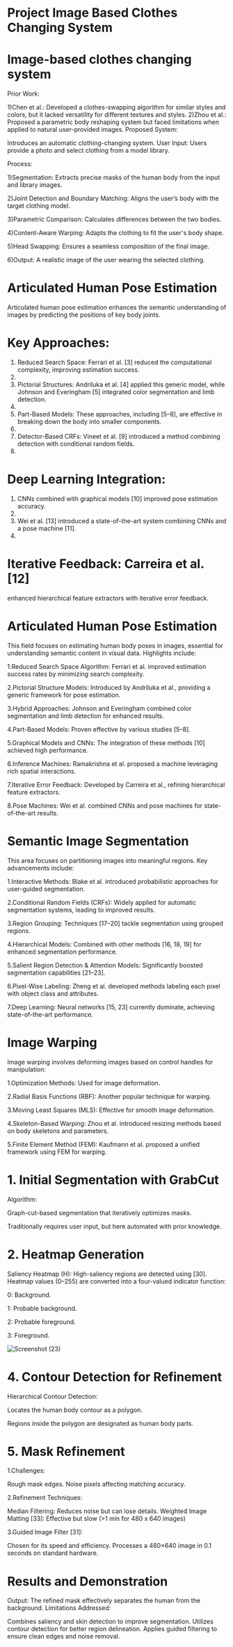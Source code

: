 # Project Image Based Clothes Changing System

# Image-based clothes changing system
Prior Work:

1)Chen et al.: Developed a clothes-swapping algorithm for similar styles and colors, but it lacked versatility for different textures and styles.
2)Zhou et al.: Proposed a parametric body reshaping system but faced limitations when applied to natural user-provided images.
Proposed System:

Introduces an automatic clothing-changing system.
User Input: Users provide a photo and select clothing from a model library.


Process:

1)Segmentation: Extracts precise masks of the human body from the input and library images.

2)Joint Detection and Boundary Matching: Aligns the user’s body with the target clothing model.

3)Parametric Comparison: Calculates differences between the two bodies.

4)Content-Aware Warping: Adapts the clothing to fit the user's body shape.

5)Head Swapping: Ensures a seamless composition of the final image.

6)Output: A realistic image of the user wearing the selected clothing.


# Articulated Human Pose Estimation
Articulated human pose estimation enhances the semantic understanding of images by predicting the positions of key body joints.
# 	Key Approaches:
1.	Reduced Search Space: Ferrari et al. [3] reduced the computational complexity, improving estimation success.
2.	
3.	Pictorial Structures: Andriluka et al. [4] applied this generic model, while Johnson and Everingham [5] integrated color segmentation and limb detection.
4.	
5.	Part-Based Models: These approaches, including [5–8], are effective in breaking down the body into smaller components.
6.	
7.	Detector-Based CRFs: Vineet et al. [9] introduced a method combining detection with conditional random fields.
8.	
# 	Deep Learning Integration:
1.	CNNs combined with graphical models [10] improved pose estimation accuracy.
2.	
3.	Wei et al. [13] introduced a state-of-the-art system combining CNNs and a pose machine [11].
4.	
# 	Iterative Feedback: Carreira et al. [12] 
enhanced hierarchical feature extractors with iterative error feedback.

# Articulated Human Pose Estimation
This field focuses on estimating human body poses in images, essential for understanding semantic content in visual data. Highlights include:

1.Reduced Search Space Algorithm: Ferrari et al. improved estimation success rates by minimizing search complexity.

2.Pictorial Structure Models: Introduced by Andriluka et al., providing a generic framework for pose estimation.

3.Hybrid Approaches: Johnson and Everingham combined color segmentation and limb detection for enhanced results.

4.Part-Based Models: Proven effective by various studies [5–8].

5.Graphical Models and CNNs: The integration of these methods [10] achieved high performance.

6.Inference Machines: Ramakrishna et al. proposed a machine leveraging rich spatial interactions.

7.Iterative Error Feedback: Developed by Carreira et al., refining hierarchical feature extractors.

8.Pose Machines: Wei et al. combined CNNs and pose machines for state-of-the-art results.

# Semantic Image Segmentation
This area focuses on partitioning images into meaningful regions. Key advancements include:

1.Interactive Methods: Blake et al. introduced probabilistic approaches for user-guided segmentation.

2.Conditional Random Fields (CRFs): Widely applied for automatic segmentation systems, leading to improved results.

3.Region Grouping: Techniques [17–20] tackle segmentation using grouped regions.

4.Hierarchical Models: Combined with other methods [16, 18, 19] for enhanced segmentation performance.

5.Salient Region Detection & Attention Models: Significantly boosted segmentation capabilities [21–23].

6.Pixel-Wise Labeling: Zheng et al. developed methods labeling each pixel with object class and attributes.

7.Deep Learning: Neural networks [15, 23] currently dominate, achieving state-of-the-art performance.


# Image Warping
Image warping involves deforming images based on control handles for manipulation:

1.Optimization Methods: Used for image deformation.

2.Radial Basis Functions (RBF): Another popular technique for warping.

3.Moving Least Squares (MLS): Effective for smooth image deformation.

4.Skeleton-Based Warping: Zhou et al. introduced resizing methods based on body skeletons and parameters.

5.Finite Element Method (FEM): Kaufmann et al. proposed a unified framework using FEM for warping.


# 1. Initial Segmentation with GrabCut
Algorithm:

Graph-cut-based segmentation that iteratively optimizes masks.

Traditionally requires user input, but here automated with prior knowledge.

# 2. Heatmap Generation
Saliency Heatmap (H):
High-saliency regions are detected using [30].
Heatmap values (0–255) are converted into a four-valued indicator function:

0: Background.

1: Probable background.

2: Probable foreground.

3: Foreground.




![Screenshot (23)](https://github.com/user-attachments/assets/4d0c8b0e-3749-4d72-94c2-bbfd75213274)



# 4. Contour Detection for Refinement
Hierarchical Contour Detection:

Locates the human body contour as a polygon.

Regions inside the polygon are designated as human body parts.



# 5. Mask Refinement
1.Challenges:

Rough mask edges.
Noise pixels affecting matching accuracy.

2.Refinement Techniques:

Median Filtering: Reduces noise but can lose details.
Weighted Image Matting [33]: Effective but slow (>1 min for  480 x 640 images)


3.Guided Image Filter [31]:

Chosen for its speed and efficiency.
Processes a 480×640 image in 0.1 seconds on standard hardware.

# Results and Demonstration
Output: The refined mask effectively separates the human from the background.
Limitations Addressed:

Combines saliency and skin detection to improve segmentation.
Utilizes contour detection for better region delineation.
Applies guided filtering to ensure clean edges and noise removal.







